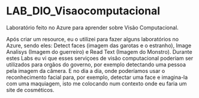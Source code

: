 # LAB_DIO_Visaocomputacional
Laboratório feito no Azure para aprender sobre Visão Computacional.

Após criar um resource, eu o utilizei para fazer alguns laboratórios no Azure, sendo eles: Detect faces (imagem das garotas e o estranho), Image Analisys (Imagem do guerreiro) e Read Text (Imagem do Monstro).
Durante estes Labs eu vi que esses serviçoes de visão computacional poderiam ser utilizados para orgãos do governo, por exemplo detectando uma pessoa pela imagem da câmera. E no dia a dia, onde poderíamos usar o reconhecimento facial para, por exemplo, detectar uma face e imagina-la com uma maquiagem, isto me colocando num contexto onde eu faria um site de cosméticos.
